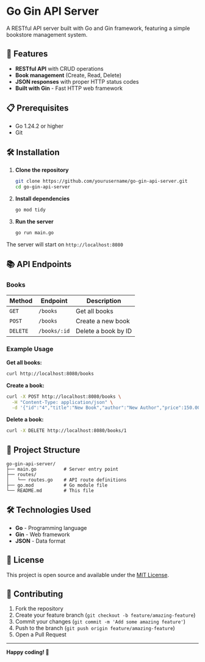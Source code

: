 # Go Gin API Server

A RESTful API server built with Go and Gin framework, featuring a simple bookstore management system.

## 🚀 Features

- **RESTful API** with CRUD operations
- **Book management** (Create, Read, Delete)
- **JSON responses** with proper HTTP status codes
- **Built with Gin** - Fast HTTP web framework

## 📋 Prerequisites

- Go 1.24.2 or higher
- Git

## 🛠️ Installation

1. **Clone the repository**

   ```bash
   git clone https://github.com/yourusername/go-gin-api-server.git
   cd go-gin-api-server
   ```

2. **Install dependencies**

   ```bash
   go mod tidy
   ```

3. **Run the server**
   ```bash
   go run main.go
   ```

The server will start on `http://localhost:8080`

## 📚 API Endpoints

### Books

| Method   | Endpoint     | Description         |
| -------- | ------------ | ------------------- |
| `GET`    | `/books`     | Get all books       |
| `POST`   | `/books`     | Create a new book   |
| `DELETE` | `/books/:id` | Delete a book by ID |

### Example Usage

**Get all books:**

```bash
curl http://localhost:8080/books
```

**Create a book:**

```bash
curl -X POST http://localhost:8080/books \
  -H "Content-Type: application/json" \
  -d '{"id":"4","title":"New Book","author":"New Author","price":150.00}'
```

**Delete a book:**

```bash
curl -X DELETE http://localhost:8080/books/1
```

## 📁 Project Structure

```
go-gin-api-server/
├── main.go          # Server entry point
├── routes/
│   └── routes.go    # API route definitions
├── go.mod           # Go module file
└── README.md        # This file
```

## 🛠️ Technologies Used

- **Go** - Programming language
- **Gin** - Web framework
- **JSON** - Data format

## 📝 License

This project is open source and available under the [MIT License](LICENSE).

## 🤝 Contributing

1. Fork the repository
2. Create your feature branch (`git checkout -b feature/amazing-feature`)
3. Commit your changes (`git commit -m 'Add some amazing feature'`)
4. Push to the branch (`git push origin feature/amazing-feature`)
5. Open a Pull Request

---

**Happy coding! 🎉**
